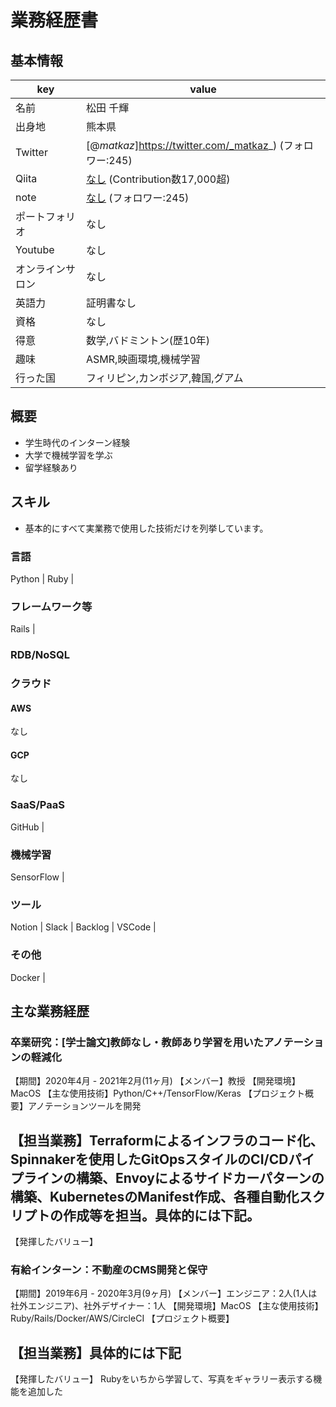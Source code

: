 # 業務経歴書

## 基本情報

|key|value|
|----|----|
|名前|松田 千輝|
|出身地|熊本県|
|Twitter|[@_matkaz_]https://twitter.com/_matkaz_) (フォロワー:245)|
|Qiita|[なし](https://google.com) (Contribution数17,000超)|
|note|[なし](https://google.com) (フォロワー:245)|
|ポートフォリオ|なし|
|Youtube|なし|
|オンラインサロン|なし|
|英語力|証明書なし|
|資格|なし|
|得意|数学,バドミントン(歴10年)|
|趣味|ASMR,映画環境,機械学習|
|行った国|フィリピン,カンボジア,韓国,グアム|

## 概要

- 学生時代のインターン経験
- 大学で機械学習を学ぶ
- 留学経験あり

## スキル

- 基本的にすべて実業務で使用した技術だけを列挙しています。

### 言語

Python | Ruby |

### フレームワーク等

Rails |

### RDB/NoSQL

<!-- MySQL | PostgreSQL | Greenplum | Oracle | SQL Server | Redis | Memcached | Tokyo Tyrant | Kyoto Tycoon -->

### クラウド

#### AWS

なし
<!-- VPC | S3 | Cloud Front | API Gateway | Lambda | ELB | EC2 | ECS | Fargate | Beanstalk | EKS(Kubernetes) | Route53 | IAM | Cognito | Elasticsearch Service | RDS(MySQL|PostgreSQL) | Aurora | DynamoDB | ElastiCache(Redis) | Kinesis | Kinesis firehose | Kinesis Video Streams | SQS | SNS | SES | Redshift | EMR(Spark) | Cloud Formation | Cloud Watch | AWS Batch | SageMaker | Amazon Personalize | CloudTrail | GuardDuby | CloudHSM | KMS | Client VPN | VPC Peering | AWS Organizations -->

#### GCP
なし

<!-- VPC | GCS | Cloud Functions | GCE | GKE(Kubernetes) | GAE/SE(Standard Environment) | GAE/FE(Flexible Environment) | IAM | Cloud SQL | Cloud Memorystore(Redis) | Cloud Pub/Sub | Cloud NAT | Cloud Armor | BigQuery | Dataflow(Apache Beam) | Composer(Airflow) | ML Engine | Datalab | Deployment Manager | Cloud Build | Cloud Source Repository | Stackdriver Logging | Stackdriver Monitoring -->

### SaaS/PaaS

GitHub |
<!-- GitHub Actions | BitBucket(Stash) | CircleCI | Wercker | DataDog | Sentry | NewRelic | TreasureData | DeployGate | TestFlight -->

### 機械学習
SensorFlow |

<!-- Terraform | Spinnaker | Envoy | Docker | Xen | Jenkins | Fluentd | Capistrano | Chef | nginx | unicorn | Apache | Tomcat | Gulp | Webpack | Pug | SASS | Mecab | Zabbix | munin | Elasticsearch | Kibana | RabbitMQ | LDAP | LVS | BIND | DHCP | IIS | Active Directory | DirectShow | Sharepoint Server | Exchage Server -->

### ツール
Notion | Slack | Backlog | VSCode |

### その他
Docker |
<!-- 
## バリューを発揮しやすい業務

- クラウドアーキテクチャ設計
- クラウドインフラ構築管理
- 基盤コード開発
- パッケージマネージャの導入
- LinterやFormatterの導入
- 単体テストや統合テストの導入
- local/dev/stg/prod環境の適切な切り分け
- Gitブランチモデルの適切な定義
- アプリケーションのマイクロサービス化
- サーバーレスアーキテクチャの導入
- 認証サービスの導入
- メッセージングサービスの導入
- 全文検索サービスの導入
- CDNの導入
- CIサービスの導入
- コンテナ化(Docker化)
- インフラのコード化
- オートスケールの設定
- デプロイの自動化
- データベースマイグレーションの自動化
- バッチジョブのフロー制御
- クラウドの権限管理
- 監視ダッシュボードの導入
- ログ収集と分析基盤の構築 -->

## 主な業務経歴

### 卒業研究：[学士論文]教師なし・教師あり学習を用いたアノテーションの軽減化
【期間】2020年4月 - 2021年2月(11ヶ月)
【メンバー】教授
【開発環境】MacOS
【主な使用技術】Python/C++/TensorFlow/Keras
【プロジェクト概要】アノテーションツールを開発

【担当業務】Terraformによるインフラのコード化、Spinnakerを使用したGitOpsスタイルのCI/CDパイプラインの構築、Envoyによるサイドカーパターンの構築、KubernetesのManifest作成、各種自動化スクリプトの作成等を担当。具体的には下記。
- 

【発揮したバリュー】

<!-- これまでの案件で培ったAWSやDevOpsの知見を活かし、インフラのコード化やCI/CDパイプラインの構築、各種自動化作業等に大きく貢献。Spinnakerは初体験であったがPipelineやArtifacts等の機能を速習して短期間でキャッチアップ。Envoyを使用したサイドカーパターンも初体験であったがこちらも速習して短期間で対応。 -->

### 有給インターン：不動産のCMS開発と保守
【期間】2019年6月 - 2020年3月(9ヶ月)
【メンバー】エンジニア：2人(1人は社外エンジニア)、社外デザイナー：1人
【開発環境】MacOS
【主な使用技術】Ruby/Rails/Docker/AWS/CircleCI
【プロジェクト概要】

【担当業務】具体的には下記
- 

【発揮したバリュー】
Rubyをいちから学習して、写真をギャラリー表示する機能を追加した